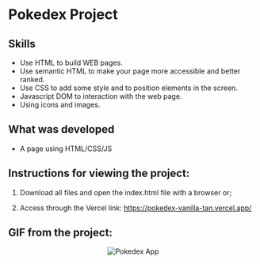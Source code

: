 # Pokedex Project

## Skills

- Use HTML to build WEB pages.
- Use semantic HTML to make your page more accessible and better ranked.
- Use CSS to add some style and to position elements in the screen. 
- Javascript DOM to interaction with the web page. 
- Using icons and images.


## What was developed

- A page using HTML/CSS/JS

## Instructions for viewing the project:

1. Download all files and open the index.html file with a browser or;

2. Access through the Vercel link: https://pokedex-vanilla-tan.vercel.app/

## GIF from the project:
<p align="center">
  <img  src="" alt="Pokedex App"/>
</p>
